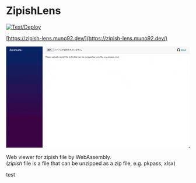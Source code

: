 # ZipishLens

[![Test/Deploy](https://github.com/muno92/zipish-lens/actions/workflows/test_deploy.yml/badge.svg)](https://github.com/muno92/zipish-lens/actions/workflows/test_deploy.yml)

[https://zipish-lens.muno92.dev/](https://zipish-lens.muno92.dev/)

![demo image](./demo.gif)

Web viewer for zipish file by WebAssembly.  
(_zipish_ file is a file that can be unzipped as a zip file, e.g. pkpass, xlsx)

test
